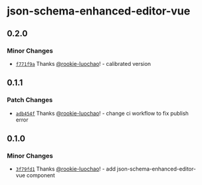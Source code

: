 # json-schema-enhanced-editor-vue

## 0.2.0

### Minor Changes

- [`f771f9a`](https://github.com/rookie-luochao/json-schema-editor/commit/f771f9af4eb1680bd1447181c0a86fa78f2c1818) Thanks [@rookie-luochao](https://github.com/rookie-luochao)! - calibrated version

## 0.1.1

### Patch Changes

- [`adb454f`](https://github.com/rookie-luochao/json-schema-editor/commit/adb454f5078848b21e59faeda1393b68b4e48dde) Thanks [@rookie-luochao](https://github.com/rookie-luochao)! - change ci workflow to fix publish error

## 0.1.0

### Minor Changes

- [`3f79fd1`](https://github.com/rookie-luochao/json-schema-editor/commit/3f79fd16b57c48daeedbf5add5382a6abcb48afb) Thanks [@rookie-luochao](https://github.com/rookie-luochao)! - add json-schema-enhanced-editor-vue component
